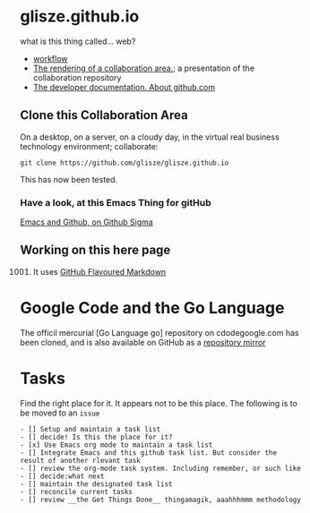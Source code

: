 glisze.github.io
================

what is this thing called...  web?


* [workflow](https://github.com/blog/1557-github-flow-in-the-browser)
* [The rendering of a collaboration area.](http://glisze.github.io); a presentation of the collaboration repository
* [The developer documentation. About github.com](http://developer.github.com/v3/)

## Clone this Collaboration Area

On a desktop, on a server, on a cloudy day, in the virtual real business technology environment;
collaborate:

    git clone https://github.com/glisze/glisze.github.io

This has now been tested.

### Have a look, at this Emacs Thing for gitHub

[Emacs and Github, on Github Sigma][1]

## Working on this here page

1001. It uses [GitHub Flavoured Markdown][gfm]

Google Code and the Go Language
===============================
The officil mercurial [Go Language go] repository on cdodegoogle.com has been cloned,
and is also available on GitHub as a [repository mirror][go-mirror]

Tasks
======
Find the right place for it. It appears not to be this place.
The following is to be moved to an ```issue```

```
- [] Setup and maintain a task list
- [] decide! Is this the place for it?
- [x] Use Emacs org mode to maintain a task list
- [] Integrate Emacs and this github task list. But consider the result of another rlevant task
- [] review the org-mode task system. Including remember, or such like
- [] decide:what next
- [] maintain the designated task list
- [] reconcile current tasks
- [] review __the Get Things Done__ thingamagik, aaahhhmmm methodology
```

[go]: https://code.google.com/r/gunterliszewski-go/ "Google Code - Go Repository"
[gfm]: https://help.github.com/articles/github-flavored-markdown "GitHub Flavours marksown"
[go-mirror]: http://github.com/go "Go Language Repository mirror of google code"
[1]: https://github.com/sigma/gh.el "github client for emacs"
